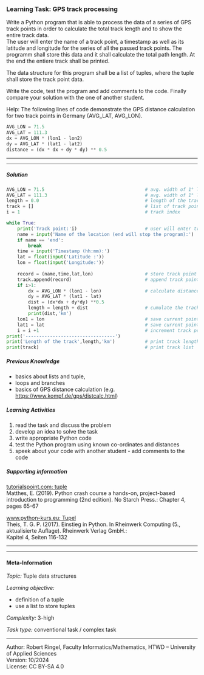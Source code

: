### Learning Task: GPS track processing

Write a Python program that is able to process the data of a series of GPS track points in order to calculate the total track length and to show the entire track data.  
The user will enter the name of a track point, a timestamp as well as its latitude and longitude for the series of all the passed track points. The programm shall store this data and it shall calculate the total path length.
At the end the entiere track shall be printed.

The data structure for this program shall be a list of tuples, where the tuple shall store the track point data.

Write the code, test the program and add comments to the code. Finally compare your solution with the one of another student.


Help: The following lines of code demonstrate the GPS distance calculation for two track points in Germany (AVG_LAT, AVG_LON).

``` python
AVG_LON = 71.5
AVG_LAT = 111.3
dx = AVG_LON * (lon1 - lon2)
dy = AVG_LAT * (lat1 - lat2)
distance = (dx * dx + dy * dy) ** 0.5
``` 

---------------------------------------
---------------------------------------

##### Solution

``` python
AVG_LON = 71.5                                     # avg. width of 1° longitude in Germany
AVG_LAT = 111.3                                    # avg. width of 1° latitude in Germany
length = 0.0                                       # length of the track
track = []                                         # list of track points
i = 1                                              # track index

while True:
	print('Track point:'i)                         # user will enter track point data
	name = input('Name of the location (end will stop the program):')
	if name == 'end':
		break
	time = input('Timestamp (hh:mm):')
	lat = float(input('Latitude :'))
	lon = float(input('Longitude:'))
	
	record = (name,time,lat,lon)                   # store track point data as tuple
	track.append(record)                           # append track point to the track list
	if i>1:
		dx = AVG_LON * (lon1 - lon)                # calculate distance between two track points
		dy = AVG_LAT * (lat1 - lat)
		dist = (dx*dx + dy*dy) **0.5        
		length = length + dist                     # cumulate the track length
		print(dist,'km')
	lon1 = lon                                     # save current point longitude
	lat1 = lat                                     # save current point latitude
	i = i +1                                       # increment track point counter
print('---------------------------------')
print('Length of the track',length,'km')           # print track length
print(track)                                       # print track list

```


##### Previous Knowledge

- basics about lists and tuple, 
- loops and branches
- basics of GPS distance calculation (e.g. https://www.kompf.de/gps/distcalc.html)
  
##### Learning Activities

1) read the task and discuss the problem 
2) develop an idea to solve the task
3) write appropriate Python code
4) test the Python program using known co-ordinates and distances
5) speek about your code with another student - add comments to the code


##### Supporting information

[tutorialspoint.com: tuple](https://www.tutorialspoint.com/python/python_tuples.htm)  
Matthes, E. (2019). Python crash course a hands-on, project-based introduction to programming (2nd edition). No Starch Press.: Chapter 4, pages 65-67  

[www.python-kurs.eu: Tupel](https://www.python-kurs.eu/python3_sequentielle_datentypen.php)  
Theis, T. G. P. (2017). Einstieg in Python. In Rheinwerk Computing (5., aktualisierte Auflage). Rheinwerk Verlag GmbH.:   
Kapitel 4, Seiten 116-132 

---------------------------------------
---------------------------------------
#### Meta-Information
*Topic:*  Tuple data structures 

*Learning objective:*  
- definition of a tuple
- use a list to store tuples

[//]: # "learning objective: 2-tuple"
[//]: # "previous knowledge: 1-branch 1-loop 2-list 2-ipo"

*Complexity:*  3-high 

*Task type:*  conventional task / complex task

----
Author: Robert Ringel, Faculty Informatics/Mathematics, HTWD – University of Applied Sciences  
Version: 10/2024            
License: CC BY-SA 4.0
